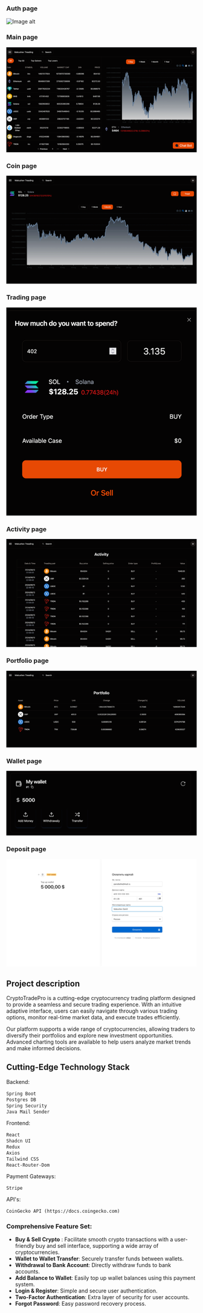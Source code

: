 ### Auth page

![Image alt](https://github.com/parodiathe/Treading-app/blob/main/auth-page-screenshot.png)

### Main page

![Image alt](https://github.com/parodiathe/Treading-app/blob/main/main-page-screenshot.png)

### Coin page

![Image alt](https://github.com/parodiathe/Treading-app/blob/main/coin-page-screenshot.png)

### Trading page

![Image alt](https://github.com/parodiathe/Treading-app/blob/main/trade-page-screenshot.png)

### Activity page

![Image alt](https://github.com/parodiathe/Treading-app/blob/main/activity-page-screenshot.png)

### Portfolio page

![Image alt](https://github.com/parodiathe/Treading-app/blob/main/portfolio-page-screenshot.png)

### Wallet page

![Image alt](https://github.com/parodiathe/Treading-app/blob/main/wallet-page-screenshot.png)

### Deposit page

![Image alt](https://github.com/parodiathe/Treading-app/blob/main/deposit-page-screenshot.png)




## Project description
CryptoTradePro is a cutting-edge cryptocurrency trading platform designed to provide a seamless and secure trading experience. With an intuitive adaptive interface, users can easily navigate through various trading options, monitor real-time market data, and execute trades efficiently.

Our platform supports a wide range of cryptocurrencies, allowing traders to diversify their portfolios and explore new investment opportunities. Advanced charting tools are available to help users analyze market trends and make informed decisions.

## Cutting-Edge Technology Stack

Backend:

    Spring Boot
    Postgres DB
    Spring Security
    Java Mail Sender


  Frontend:
  
    React
    Shadcn UI
    Redux
    Axios
    Tailwind CSS
    React-Router-Dom


  Payment Gateways:

    Stripe

   API's:

    CoinGecko API (https://docs.coingecko.com)


  ### Comprehensive Feature Set:

- **Buy & Sell Crypto** : Facilitate smooth crypto transactions with a user-friendly buy and sell interface, supporting a wide array of cryptocurrencies.
- **Wallet to Wallet Transfer**: Securely transfer funds between wallets.
- **Withdrawal to Bank Account**: Directly withdraw funds to bank accounts.
- **Add Balance to Wallet**: Easily top up wallet balances using this payment system.
- **Login & Register**: Simple and secure user authentication.
- **Two-Factor Authentication**: Extra layer of security for user accounts.
- **Forgot Password**: Easy password recovery process.













